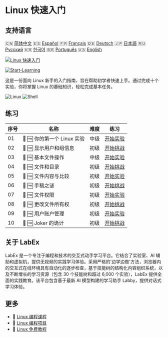 # Linux 快速入门

## 支持语言

🇨🇳 [简体中文](README_zh.md) 🇪🇸 [Español](README_es.md) 🇫🇷 [Français](README_fr.md) 🇩🇪 [Deutsch](README_de.md) 🇯🇵 [日本語](README_ja.md) 🇷🇺 [Русский](README_ru.md) 🇰🇷 [한국어](README_ko.md) 🇧🇷 [Português](README_pt.md) 🇺🇸 [English](README.md) 

[![Linux 快速入门](https://cover-creator.labex.io/quick-start-with-linux.png?lang=zh)](https://labex.io/zh/courses/quick-start-with-linux)

[![Start-Learning](https://img.shields.io/badge/Start-Learning-whitesmoke?style=for-the-badge)](https://labex.io/zh/courses/quick-start-with-linux)

这是一份面向 Linux 新手的入门指南，旨在帮助初学者快速上手。通过完成十个实验，你将掌握 Linux 的基础知识，轻松完成基本任务。

![Linux](https://img.shields.io/badge/Linux-whitesmoke?style=for-the-badge&logo=linux)
![Shell](https://img.shields.io/badge/Shell-whitesmoke?style=for-the-badge&logo=shell)


## 练习

|   序号 | 名称                        | 难度   | 练习                                                                                                               |
|--------|-----------------------------|--------|--------------------------------------------------------------------------------------------------------------------|
|     01 | 📖 🆓 你的第一个 Linux 实验 | 中级   | <a target='_blank' href='https://labex.io/zh/tutorials/linux-your-first-linux-lab-270253'>开始实验</a>             |
|     02 | 🎯 🆓 显示用户和组信息      | 初级   | <a target='_blank' href='https://labex.io/zh/tutorials/linux-display-user-and-group-information-8718'>开始挑战</a> |
|     03 | 📖 🆓 基本文件操作          | 中级   | <a target='_blank' href='https://labex.io/zh/tutorials/linux-basic-files-operations-270248'>开始实验</a>           |
|     04 | 🎯 🆓 文件和目录            | 初级   | <a target='_blank' href='https://labex.io/zh/tutorials/linux-files-and-directories-270246'>开始挑战</a>            |
|     05 | 📖 🆓 文件内容与比较        | 初级   | <a target='_blank' href='https://labex.io/zh/tutorials/linux-file-contents-and-comparing-270251'>开始实验</a>      |
|     06 | 🎯 🆓 手稿之谜              | 初级   | <a target='_blank' href='https://labex.io/zh/tutorials/linux-the-manuscript-mystery-384742'>开始挑战</a>           |
|     07 | 📖 🆓 文件权限              | 初级   | <a target='_blank' href='https://labex.io/zh/tutorials/linux-permissions-of-files-270252'>开始实验</a>             |
|     08 | 🎯 🆓 更改文件所有权        | 初级   | <a target='_blank' href='https://labex.io/zh/tutorials/shell-change-file-ownership-270254'>开始挑战</a>            |
|     09 | 📖 🆓 用户账户管理          | 初级   | <a target='_blank' href='https://labex.io/zh/tutorials/linux-user-account-management-49'>开始实验</a>              |
|     10 | 🎯 🆓 Joker 的诡计          | 初级   | <a target='_blank' href='https://labex.io/zh/tutorials/linux-the-joker-s-trick-270247'>开始挑战</a>                |

## 关于 LabEx

LabEx 是一个专注于编程和技术的交互式动手学习平台。它结合了实验室、AI 辅助和虚拟机，提供无视频的实践学习体验。采用严格的'边学边做'方法，浏览器内的交互式在线环境具有自动化的逐步检查，基于技能树的结构化内容组织系统，以及不断增长的学习资源（包含 30 个技能树和超过 6,000 个实验），LabEx 提供全面的实践教育。该平台包含基于最新 AI 模型构建的学习助手 Labby，提供对话式学习体验。

## 更多

- 🔗 [Linux 编程课程](https://github.com/labex-labs/awesome-programming-courses)
- 🔗 [Linux 编程项目](https://github.com/labex-labs/awesome-programming-projects)
- 🔗 [Linux 免费教程](https://github.com/labex-labs/linux-free-tutorials)


